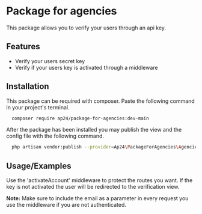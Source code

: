 
# Package for agencies

This package allows you to verify your users through an api key.




## Features

- Verify your users secret key
- Verify if your users key is activated through a middleware

## Installation

This package can be required with composer. Paste the following command in your project's terminal.

```bash
  composer require ap24/package-for-agencies:dev-main
```
After the package has been installed you may publish the view and the config file with the following command. 
    
```bash
  php artisan vendor:publish --provider=Ap24\PackageForAgencies\AgenciesServiceProvider --force
```
## Usage/Examples

Use the 'activateAccount' middleware to protect the routes you want. If the key is not activated the user will be redirected to the verification view. 

**Note:** Make sure to include the email as a parameter in every request you use the middleware if you are not authenticated.


